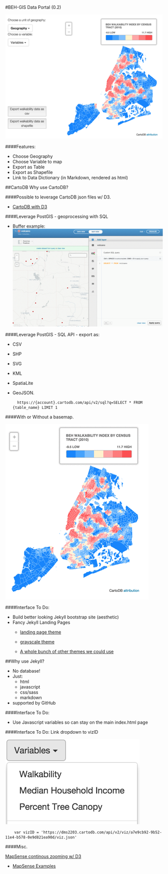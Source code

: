 #BEH-GIS Data Portal (0.2)




![portal](img/portal.png)



####Features:
* Choose Geography
* Choose Variable to map
* Export as Table
* Export as Shapefile 
* Link to Data Dictionary (in Markdown, rendered as html)



##CartoDB
Why use CartoDB?

####Possible to leverage CartoDB json files w/ D3.
* [CartoDB with D3](http://blog.cartodb.com/cartodb-makes-d3-maps-a-breeze/) 
		



####Leverage PostGIS - geoprocessing with SQL
* Buffer example:
![buffer](img/buffer.gif)



####Leverage PostGIS - SQL API - export as:
* CSV
* SHP
* SVG
* KML
* SpatiaLite
* GeoJSON.
	
		https://{account}.cartodb.com/api/v2/sql?q=SELECT * FROM {table_name} LIMIT 1



####With or Without a basemap.

![basemap with](img/basemap.gif)



####Interface To Do:
* Build better looking Jekyll bootstrap site (aesthetic)
* Fancy Jekyll Landing Pages
	* [landing page theme](http://shaneweng.com/landing-page-theme/)

	* [grayscale theme](http://jeromelachaud.github.io/grayscale-theme/)

	* [A whole bunch of other themes we could use](http://jekyllthemes.org/)



##Why use Jekyll?

* No database! 
* Just:
	* html
	* javascript
	* css/sass
	* markdown 	
* supported by GitHub




####Interface To Do:
* Use Javascript variables so can stay on the main index.html page



####Interface To Do:
Link dropdown to vizID

![vars](img/vars.png)

		var vizID = 'https://dms2203.cartodb.com/api/v2/viz/a7e9cb92-9b52-11e4-b578-0e9d821ea90d/viz.json'



####Misc. 

[MapSense continous zooming w/ D3](http://beh-gis.github.io/pages/mapsense/)

* [MapSense Examples](https://developer.mapsense.co/examples/)






